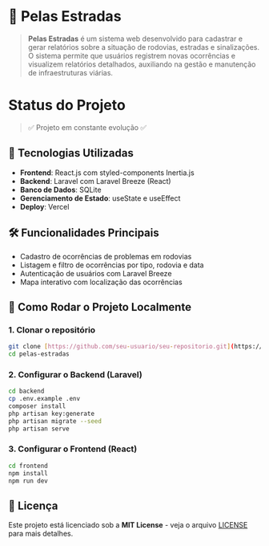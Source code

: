 # 📌 Pelas Estradas

> **Pelas Estradas** é um sistema web desenvolvido para cadastrar e gerar relatórios sobre a situação de rodovias, estradas e sinalizações. O sistema permite que usuários registrem novas ocorrências e visualizem relatórios detalhados, auxiliando na gestão e manutenção de infraestruturas viárias.

# Status do Projeto
> :white_check_mark: Projeto em constante evolução :white_check_mark:

## 🚀 Tecnologias Utilizadas

- **Frontend**: React.js com styled-components Inertia.js
- **Backend**: Laravel com Laravel Breeze (React)
- **Banco de Dados**: SQLite
- **Gerenciamento de Estado**: useState e useEffect
- **Deploy**: Vercel 

## 🛠 Funcionalidades Principais

- Cadastro de ocorrências de problemas em rodovias
- Listagem e filtro de ocorrências por tipo, rodovia e data
- Autenticação de usuários com Laravel Breeze
- Mapa interativo com localização das ocorrências
  

## 📂 Como Rodar o Projeto Localmente

### 1. Clonar o repositório
```sh
git clone [https://github.com/seu-usuario/seu-repositorio.git](https://github.com/SirReinato/sist-rodo)
cd pelas-estradas
```

### 2. Configurar o Backend (Laravel)
```sh
cd backend
cp .env.example .env
composer install
php artisan key:generate
php artisan migrate --seed
php artisan serve
```

### 3. Configurar o Frontend (React)
```sh
cd frontend
npm install
npm run dev
```




## 📜 Licença

Este projeto está licenciado sob a **MIT License** - veja o arquivo [LICENSE](LICENSE) para mais detalhes.





